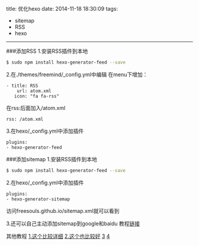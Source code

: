 title: 优化hexo
date: 2014-11-18 18:30:09
tags:
- sitemap
- RSS
- hexo
---

###添加RSS
1.安装RSS插件到本地
```bash
$ sudo npm install hexo-generator-feed --save
```
2.在./themes/freemind/_config.yml中编辑
在menu下增加：
```
- title: RSS
    url: atom.xml
   icon: "fa fa-rss"
```
在rss:后面加入/atom.xml
```
rss: /atom.xml
```
3.在hexo/_config.yml中添加插件
```
plugins:
- hexo-generator-feed
```
<!-- more -->
###添加sitemap
1.安装RSS插件到本地
```bash
$ sudo npm install hexo-generator-feed --save
```
2.在hexo/_config.yml中添加插件
```
plugins:
- hexo-generator-sitemap
```
访问freesouls.github.io/sitemap.xml就可以看到

3.还可以自己主动添加sitemap到google和baidu
教程[链接](http://fionat.github.io/blog/2013/10/23/sitemap/)

其他教程
[1.这个比较详细](http://ibruce.info/2013/11/22/hexo-your-blog/)
[2.这个也比较好](http://howiefh.github.io/2014/04/20/hexo-optimize-and-my-theme-landscape-f/)
[3](http://zhezhe.me/2013/12/17/december_17_2/)
[4](http://zipperary.com/2013/06/02/hexo-guide-5/)
